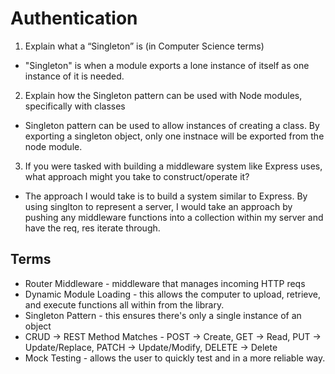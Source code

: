 # Authentication
1. Explain what a “Singleton” is (in Computer Science terms)
- "Singleton" is when a module exports a lone instance of itself as one instance of it is needed. 
2. Explain how the Singleton pattern can be used with Node modules, specifically with classes
- Singleton pattern can be used to allow instances of creating a class. By exporting a singleton object, only one instnace will be exported from the node module.
3. If you were tasked with building a middleware system like Express uses, what approach might you take to construct/operate it?
- The approach I would take is to build a system similar to Express. By using singlton to represent a server, I would take an approach by pushing any middleware functions into a collection within my server and have the req, res iterate through. 
## Terms
- Router Middleware - middleware that manages incoming HTTP reqs
- Dynamic Module Loading - this allows the computer to upload, retrieve, and execute functions all within from the library. 
- Singleton Pattern - this ensures there's only a single instance of an object
- CRUD -> REST Method Matches - POST -> Create, GET -> Read, PUT -> Update/Replace, PATCH -> Update/Modify, DELETE -> Delete
- Mock Testing - allows the user to quickly test and in a more reliable way.
